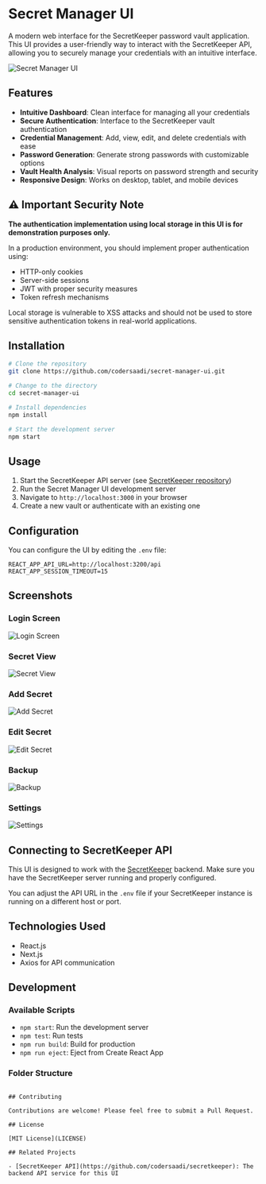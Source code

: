 # Secret Manager UI

A modern web interface for the SecretKeeper password vault application. This UI provides a user-friendly way to interact with the SecretKeeper API, allowing you to securely manage your credentials with an intuitive interface.

![Secret Manager UI](https://github.com/codersaadi/secret-manager-ui/raw/main/public/screenshots/secret-view.png)

## Features

- **Intuitive Dashboard**: Clean interface for managing all your credentials
- **Secure Authentication**: Interface to the SecretKeeper vault authentication
- **Credential Management**: Add, view, edit, and delete credentials with ease
- **Password Generation**: Generate strong passwords with customizable options
- **Vault Health Analysis**: Visual reports on password strength and security
- **Responsive Design**: Works on desktop, tablet, and mobile devices

## ⚠️ Important Security Note

**The authentication implementation using local storage in this UI is for demonstration purposes only.**

In a production environment, you should implement proper authentication using:
- HTTP-only cookies
- Server-side sessions
- JWT with proper security measures
- Token refresh mechanisms

Local storage is vulnerable to XSS attacks and should not be used to store sensitive authentication tokens in real-world applications.

## Installation

```bash
# Clone the repository
git clone https://github.com/codersaadi/secret-manager-ui.git

# Change to the directory
cd secret-manager-ui

# Install dependencies
npm install

# Start the development server
npm start
```

## Usage

1. Start the SecretKeeper API server (see [SecretKeeper repository](https://github.com/codersaadi/secretkeeper))
2. Run the Secret Manager UI development server
3. Navigate to `http://localhost:3000` in your browser
4. Create a new vault or authenticate with an existing one

## Configuration

You can configure the UI by editing the `.env` file:

```
REACT_APP_API_URL=http://localhost:3200/api
REACT_APP_SESSION_TIMEOUT=15
```

## Screenshots

### Login Screen
![Login Screen](https://github.com/codersaadi/secret-manager-ui/raw/main/public/screenshots/welcome-login.png)

### Secret View
![Secret View](https://github.com/codersaadi/secret-manager-ui/raw/main/public/screenshots/secret-view.png)

### Add Secret
![Add Secret](https://github.com/codersaadi/secret-manager-ui/raw/main/public/screenshots/addsecret.png)

### Edit Secret
![Edit Secret](https://github.com/codersaadi/secret-manager-ui/raw/main/public/screenshots/editsecret.png)

### Backup
![Backup](https://github.com/codersaadi/secret-manager-ui/raw/main/public/screenshots/backup.png)

### Settings
![Settings](https://github.com/codersaadi/secret-manager-ui/raw/main/public/screenshots/settings.png)

## Connecting to SecretKeeper API

This UI is designed to work with the [SecretKeeper](https://github.com/codersaadi/secretkeeper) backend. Make sure you have the SecretKeeper server running and properly configured.

You can adjust the API URL in the `.env` file if your SecretKeeper instance is running on a different host or port.

## Technologies Used

- React.js
- Next.js
- Axios for API communication

## Development

### Available Scripts

- `npm start`: Run the development server
- `npm test`: Run tests
- `npm run build`: Build for production
- `npm run eject`: Eject from Create React App

### Folder Structure

```

## Contributing

Contributions are welcome! Please feel free to submit a Pull Request.

## License

[MIT License](LICENSE)

## Related Projects

- [SecretKeeper API](https://github.com/codersaadi/secretkeeper): The backend API service for this UI
